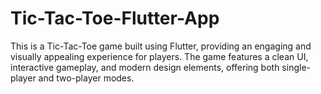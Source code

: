 # Tic-Tac-Toe-Flutter-App
This is a Tic-Tac-Toe game built using Flutter, providing an engaging and visually appealing experience for players. The game features a clean UI, interactive gameplay, and modern design elements, offering both single-player and two-player modes.
